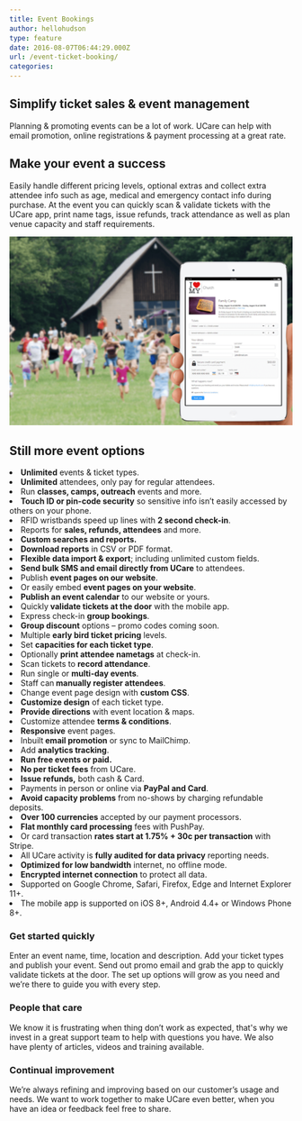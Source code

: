 ```yaml
---
title: Event Bookings
author: hellohudson
type: feature
date: 2016-08-07T06:44:29.000Z
url: /event-ticket-booking/
categories: 
---
```


## Simplify ticket sales & event management

Planning & promoting events can be a lot of work. UCare can help with email promotion, online registrations & payment processing at a great rate.

## Make your event a success

Easily handle different pricing levels, optional extras and collect extra attendee info such as age, medical and emergency contact info during purchase. At the event you can quickly scan & validate tickets with the UCare app, print name tags, issue refunds, track attendance as well as plan venue capacity and staff requirements.

![](camp.png)

## Still more event options

<style>ul.checklist{padding:0} ul.checklist li{padding:2px 0 6px 36px;background:url(/wp-content/uploads/2016/10/check2.svg) no-repeat 0 0;list-style:none}</style><li><strong>Unlimited</strong> events &amp; ticket types.</li><li><strong>Unlimited</strong> attendees, only pay for regular attendees.</li><li>Run <strong>classes, camps, outreach</strong> events and more.</li><li><strong>Touch ID or pin-code security</strong> so sensitive info isn’t easily accessed by others on your phone.</li><li>RFID wristbands speed up lines with <strong>2 second check-in</strong>.</li><li>Reports for <strong>sales, refunds, attendees</strong> and more.</li><li><strong>Custom searches and reports.</strong></li><li><strong>Download reports</strong> in CSV or PDF format.</li><li><strong>Flexible data import &amp; export</strong>; including unlimited custom fields.</li><li><strong>Send bulk SMS and email directly from UCare</strong> to attendees.</li><li>Publish <strong>event pages on our website</strong>.</li><li>Or easily embed <strong>event pages on your website</strong>.</li><li><strong>Publish an event calendar</strong> to our website or yours.</li><li>Quickly<strong> validate tickets at the door</strong> with the mobile app.</li><li>Express check-in <strong>group bookings</strong>.</li><li><strong>Group discount</strong> options – promo codes coming soon.</li><li>Multiple <strong>early bird ticket pricing</strong> levels.</li><li>Set <strong>capacities for each ticket type</strong>.</li><li>Optionally <strong>print attendee nametags</strong> at check-in.</li><li>Scan tickets to <strong>record attendance</strong>.</li><li>Run single or <strong>multi-day events</strong>.</li><li>Staff can<strong> manually register attendees</strong>.</li><li>Change event page design with <strong>custom CSS</strong>.</li><li><strong>Customize design</strong> of each ticket type.</li><li><strong>Provide directions</strong> with event location &amp; maps.</li><li>Customize attendee <strong>terms &amp; conditions</strong>.</li><li><strong>Responsive</strong> event pages.</li><li>Inbuilt<strong> email promotion</strong> or sync to MailChimp.</li><li>Add <strong>analytics tracking</strong>.</li><li><strong>Run free events or paid.</strong></li><li><strong>No per ticket fees</strong> from UCare.</li><li><strong>Issue refunds,</strong> both cash &amp; Card.</li><li>Payments in person or online via <strong>PayPal and Card</strong>.</li><li><strong>Avoid capacity problems</strong> from no-shows by charging refundable deposits.</li><li><strong>Over 100 currencies</strong> accepted by our payment processors.</li><li><strong>Flat monthly card processing</strong> fees with PushPay.</li><li>Or card transaction <strong>rates start at 1.75% + 30c per transaction</strong> with Stripe.</li><li>All UCare activity is <strong>fully audited for data privacy</strong> reporting needs.</li><li><strong>Optimized for low bandwidth</strong> internet, no offline mode.</li><li><strong>Encrypted internet connection</strong> to protect all data.</li><li>Supported on Google Chrome, Safari, Firefox, Edge and Internet Explorer 11+.</li><li>The mobile app is supported on iOS 8+, Android 4.4+ or Windows Phone 8+.</li>

### Get started quickly

Enter an event name, time, location and description. Add your ticket types and publish your event. Send out promo email and grab the app to quickly validate tickets at the door. The set up options will grow as you need and we’re there to guide you with every step.

### People that care

We know it is frustrating when thing don’t work as expected, that's why we invest in a great support team to help with questions you have. We also have plenty of articles, videos and training available.

### Continual improvement

We’re always refining and improving based on our customer’s usage and needs. We want to work together to make UCare even better, when you have an idea or feedback feel free to share.